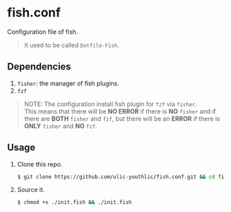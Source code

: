 # fish.conf

Configuration file of fish.

> It used to be called `Dotfile-Fish`.

## Dependencies
1. `fisher`: the manager of fish plugins.
2. `fzf`
> NOTE: The configuration install fish plugin for `fzf` via `fisher`.  
> This means that there will be **NO ERROR** if there is **NO** `fisher` and if there are **BOTH** `fisher` and `fzf`, but there will be an **ERROR** if there is **ONLY** `fisher` and **NO** `fzf`.

## Usage

1. Clone this repo.
    ```bash
    $ git clone https://github.com/ulic-youthlic/fish.conf.git && cd fish.conf
    ```
2. Source it.
    ```bash
    $ chmod +x ./init.fish && ./init.fish
    ```
